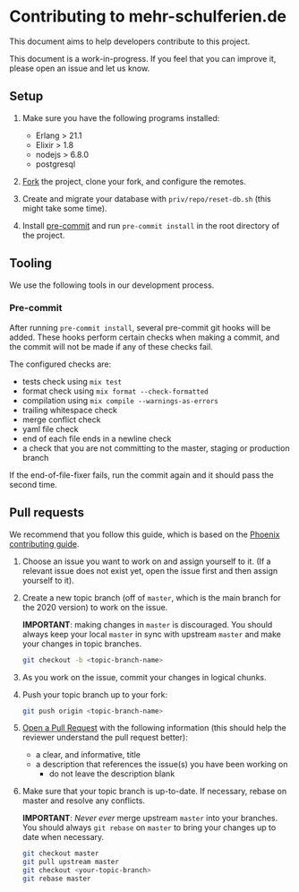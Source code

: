 # Contributing to mehr-schulferien.de

This document aims to help developers contribute to this project.

This document is a work-in-progress. If you feel that you can improve it,
please open an issue and let us know.

## Setup

1. Make sure you have the following programs installed:

    * Erlang > 21.1
    * Elixir > 1.8
    * nodejs > 6.8.0
    * postgresql

1. [Fork](https://help.github.com/articles/fork-a-repo/) the project, clone your fork,
and configure the remotes.

1. Create and migrate your database with `priv/repo/reset-db.sh` (this might take some time).

1. Install [pre-commit](https://pre-commit.com/) and run `pre-commit install`
in the root directory of the project.

## Tooling

We use the following tools in our development process.

### Pre-commit

After running `pre-commit install`, several pre-commit git hooks will be
added. These hooks perform certain checks when making a commit, and the
commit will not be made if any of these checks fail.

The configured checks are:

* tests check using `mix test`
* format check using `mix format --check-formatted`
* compilation using `mix compile --warnings-as-errors`
* trailing whitespace check
* merge conflict check
* yaml file check
* end of each file ends in a newline check
* a check that you are not committing to the master, staging or production branch

If the end-of-file-fixer fails, run the commit again and it should pass
the second time.

## Pull requests

We recommend that you follow this guide, which is based on the
[Phoenix contributing guide](https://github.com/phoenixframework/phoenix/blob/master/CONTRIBUTING.md).

1. Choose an issue you want to work on and assign yourself to it.
(If a relevant issue does not exist yet, open the issue first and then assign
yourself to it).

1. Create a new topic branch (off of `master`, which is the main branch for the 2020 version)
to work on the issue.

    **IMPORTANT**: making changes in `master` is discouraged. You should always
    keep your local `master` in sync with upstream `master` and make your
    changes in topic branches.

    ```bash
    git checkout -b <topic-branch-name>
    ```

1. As you work on the issue, commit your changes in logical chunks.

1. Push your topic branch up to your fork:

    ```bash
    git push origin <topic-branch-name>
    ```

1. [Open a Pull Request](https://help.github.com/articles/about-pull-requests/)
with the following information (this should help the reviewer understand the
pull request better):

    * a clear, and informative, title
    * a description that references the issue(s) you have been working on
      * do not leave the description blank

1. Make sure that your topic branch is up-to-date. If necessary, rebase
on master and resolve any conflicts.

    **IMPORTANT**: _Never ever_ merge upstream `master` into your branches. You
    should always `git rebase` on `master` to bring your changes up to date when
    necessary.

    ```bash
    git checkout master
    git pull upstream master
    git checkout <your-topic-branch>
    git rebase master
    ```
